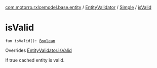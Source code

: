 [com.motorro.rxlcemodel.base.entity](../../index.md) / [EntityValidator](../index.md) / [Simple](index.md) / [isValid](./is-valid.md)

# isValid

`fun isValid(): `[`Boolean`](https://kotlinlang.org/api/latest/jvm/stdlib/kotlin/-boolean/index.html)

Overrides [EntityValidator.isValid](../is-valid.md)

If true cached entity is valid.

